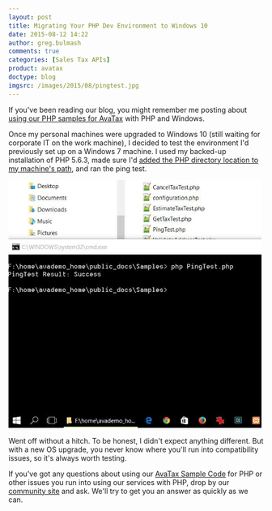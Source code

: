 ```yaml
---
layout: post
title: Migrating Your PHP Dev Environment to Windows 10
date: 2015-08-12 14:22
author: greg.bulmash
comments: true
categories: [Sales Tax APIs]
product: avatax
doctype: blog
imgsrc: /images/2015/08/pingtest.jpg
---
```

If you've been reading our blog, you might remember me posting about <a href="/blog/2015/06/02/avalara-php-windows">using our PHP samples for AvaTax</a> with PHP and Windows.

Once my personal machines were upgraded to Windows 10 (still waiting for corporate IT on the work machine), I decided to test the environment I'd previously set up on a Windows 7 machine. I used my backed-up installation of PHP 5.6.3, made sure I'd <a href="http://www.howtogeek.com/118594/how-to-edit-your-system-path-for-easy-command-line-access/">added the PHP directory location to my machine's path</a>, and ran the ping test.

<a href="/images/2015/08/pingtest.jpg"><img class="alignnone size-full wp-image-9298" src="/images/2015/08/pingtest.jpg" alt="Screencap of PHP Ping Test Working in Windows 10" width="500" height="489" /></a>

Went off without a hitch. To be honest, I didn't expect anything different. But with a new OS upgrade, you never know where you'll run into compatibility issues, so it's always worth testing.

If you've got any questions about using our <a href="/avatax/api-sample-code">AvaTax Sample Code</a> for PHP or other issues you run into using our services with PHP, drop by our <a href="https://community.avalara.com/avalara/category_sets/developers">community site</a> and ask. We'll try to get you an answer as quickly as we can.
